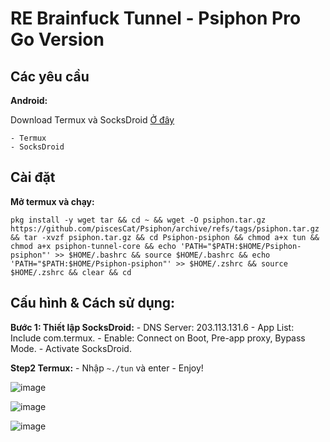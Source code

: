 # RE Brainfuck Tunnel - Psiphon Pro Go Version

## Các yêu cầu

**Android:**

Download Termux và SocksDroid [Ở đây](https://trongtinh7727-my.sharepoint.com/:f:/g/personal/tinhne_trongtinh7727_onmicrosoft_com/EhA2kJ7nk9BLiStnHO8fXNYBgniadOd-FrHQuvWm1vML2g?e=ZKIhxM "Link download")

    - Termux
    - SocksDroid

## Cài đặt

**Mở termux và chạy:**

    pkg install -y wget tar && cd ~ && wget -O psiphon.tar.gz https://github.com/piscesCat/Psiphon/archive/refs/tags/psiphon.tar.gz && tar -xvzf psiphon.tar.gz && cd Psiphon-psiphon && chmod a+x tun && chmod a+x psiphon-tunnel-core && echo 'PATH="$PATH:$HOME/Psiphon-psiphon"' >> $HOME/.bashrc && source $HOME/.bashrc && echo 'PATH="$PATH:$HOME/Psiphon-psiphon"' >> $HOME/.zshrc && source $HOME/.zshrc && clear && cd
    
## Cấu hình & Cách sử dụng:

**Bước 1: Thiết lập SocksDroid:**
    - DNS Server: 203.113.131.6
    - App List: Include com.termux.
    - Enable: Connect on Boot, Pre-app proxy, Bypass Mode.
    - Activate SocksDroid.
    
**Step2 Termux:**
    - Nhập `~./tun` và enter
    - Enjoy!
    

![image](https://github.com/trongtinh7727/Psiphon/assets/72309458/af561b91-d232-4798-b01c-ffacd913a901)

![image](https://github.com/trongtinh7727/Psiphon/assets/72309458/7eac66c7-72b1-49ed-b486-15cfbe7fb43d)

![image](https://github.com/trongtinh7727/Psiphon/assets/72309458/337f6f51-21e4-4d4c-a74a-a7ffa9ec5b4c)
